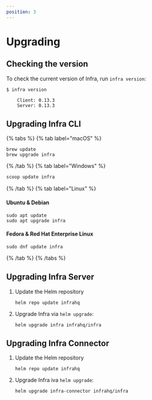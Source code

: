 ```yaml
---
position: 3
---
```


# Upgrading

## Checking the version

To check the current version of Infra, run `infra version`:

```
$ infra version

    Client: 0.13.3
    Server: 0.13.3
```

## Upgrading Infra CLI

{% tabs %}
{% tab label="macOS" %}
```
brew update
brew upgrade infra
```
{% /tab %}
{% tab label="Windows" %}
```powershell
scoop update infra
```
{% /tab %}
{% tab label="Linux" %}

#### Ubuntu & Debian

```
sudo apt update
sudo apt upgrade infra
```

#### Fedora & Red Hat Enterprise Linux

```
sudo dnf update infra
```
{% /tab %}
{% /tabs %}

## Upgrading Infra Server

1. Update the Helm repository

    ```
    helm repo update infrahq
    ```

2. Upgrade Infra via `helm upgrade`:

    ```
    helm upgrade infra infrahq/infra
    ```

## Upgrading Infra Connector

1. Update the Helm repository

    ```
    helm repo update infrahq
    ```

2. Upgrade Infra iva `helm upgrade`:

    ```
    helm upgrade infra-connector infrahq/infra
    ```
